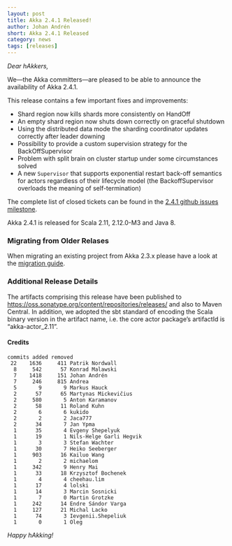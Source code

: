 ```yaml
---
layout: post
title: Akka 2.4.1 Released!
author: Johan Andrén
short: Akka 2.4.1 Released
category: news
tags: [releases]
---
```


*Dear hAkkers,*

We—the Akka committers—are pleased to be able to announce the availability of Akka 2.4.1. 

This release contains a few important fixes and improvements:

* Shard region now kills shards more consistently on HandOff
* An empty shard region now shuts down correctly on graceful shutdown
* Using the distributed data mode the sharding coordinator updates correctly after leader downing
* Possibility to provide a custom supervision strategy for the BackOffSupervisor
* Problem with split brain on cluster startup under some circumstances solved
* A new `Supervisor` that supports exponential restart back-off semantics for actors regardless of their lifecycle model (the BackoffSupervisor overloads the meaning of self-termination)

The complete list of closed tickets can be found in the [2.4.1 github issues milestone](https://github.com/akka/akka/issues?q=milestone%3A2.4.1).

Akka 2.4.1 is released for Scala 2.11, 2.12.0-M3 and Java 8.

### Migrating from Older Relases ###

When migrating an existing project from Akka 2.3.x please have a look at the [migration guide](http://doc.akka.io/docs/akka/2.4.1/project/migration-guide-2.3.x-2.4.x.html).

### Additional Release Details ###

The artifacts comprising this release have been published to https://oss.sonatype.org/content/repositories/releases/ and also to Maven Central. In addition, we adopted the sbt standard of encoding the Scala binary version in the artifact name, i.e. the core actor package’s artifactId is “akka-actor_2.11”.


#### Credits ####

    commits added removed
     22    1636     411 Patrik Nordwall
      8     542      57 Konrad Malawski
      7    1418     151 Johan Andrén
      7     246     815 Andrea
      5       9       9 Markus Hauck
      2      57      65 Martynas Mickevičius
      2     580       5 Anton Karamanov
      2      58      11 Roland Kuhn
      2       6       6 kukido
      2       2       2 Jaca777
      2      34       7 Jan Ypma
      1      35       4 Evgeny Shepelyuk
      1      19       1 Nils-Helge Garli Hegvik
      1       3       3 Stefan Wachter
      1      30       7 Heiko Seeberger
      1     903      16 Kailuo Wang
      1       2       2 michaelom
      1     342       9 Henry Mai
      1      33      18 Krzysztof Bochenek
      1       4       4 cheehau.lim
      1      17       4 lolski
      1      14       3 Marcin Sosnicki
      1       7       0 Martin Grotzke
      1     242      14 Endre Sándor Varga
      1     127      21 Michal Lacko
      1      74       3 Ievgenii.Shepeliuk
      1       0       1 Oleg


*Happy hAkking!*
